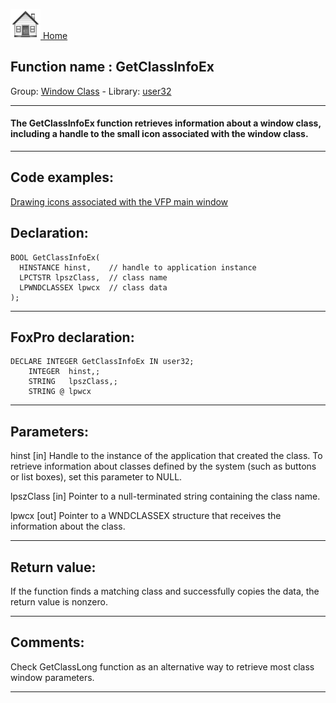 [<img src="../../images/home.png"> Home ](https://github.com/VFPX/Win32API)  

## Function name : GetClassInfoEx
Group: [Window Class](../../functions_group.md#Window_Class)  -  Library: [user32](../../libraries.md#user32)  
***  


#### The GetClassInfoEx function retrieves information about a window class, including a handle to the small icon associated with the window class.
***  


## Code examples:
[Drawing icons associated with the VFP main window](../../samples/sample_202.md)  

## Declaration:
```foxpro  
BOOL GetClassInfoEx(
  HINSTANCE hinst,    // handle to application instance
  LPCTSTR lpszClass,  // class name
  LPWNDCLASSEX lpwcx  // class data
);  
```  
***  


## FoxPro declaration:
```foxpro  
DECLARE INTEGER GetClassInfoEx IN user32;
	INTEGER  hinst,;
	STRING   lpszClass,;
	STRING @ lpwcx  
```  
***  


## Parameters:
hinst 
[in] Handle to the instance of the application that created the class. To retrieve information about classes defined by the system (such as buttons or list boxes), set this parameter to NULL. 

lpszClass 
[in] Pointer to a null-terminated string containing the class name. 

lpwcx 
[out] Pointer to a WNDCLASSEX structure that receives the information about the class.   
***  


## Return value:
If the function finds a matching class and successfully copies the data, the return value is nonzero.  
***  


## Comments:
Check GetClassLong function as an alternative way to retrieve most class window parameters.  
  
***  

